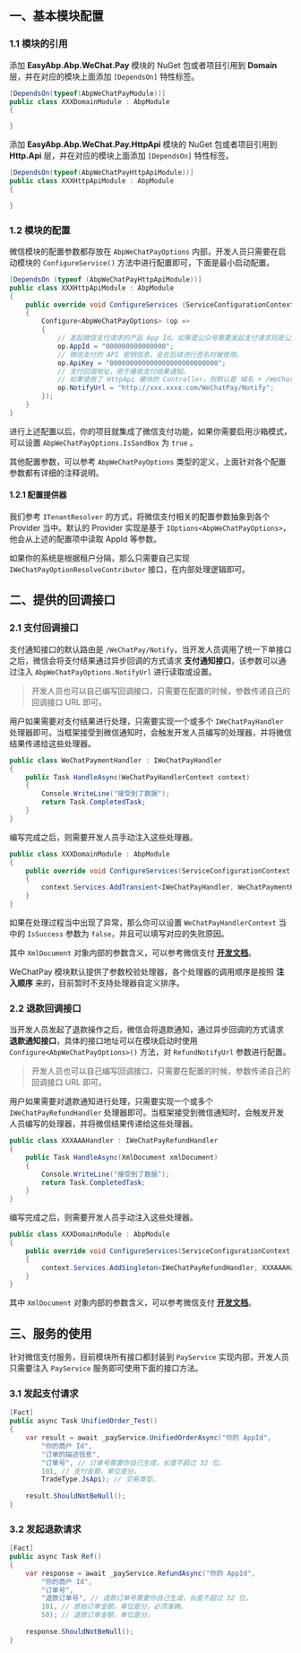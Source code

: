## 一、基本模块配置

### 1.1 模块的引用

添加 **EasyAbp.Abp.WeChat.Pay** 模块的 NuGet 包或者项目引用到 **Domain** 层，并在对应的模块上面添加 `[DependsOn]` 特性标签。

```csharp
[DependsOn(typeof(AbpWeChatPayModule))]
public class XXXDomainModule : AbpModule
{

}
```

添加 **EasyAbp.Abp.WeChat.Pay.HttpApi** 模块的 NuGet 包或者项目引用到 **Http.Api** 层，并在对应的模块上面添加 `[DependsOn]` 特性标签。

```csharp
[DependsOn(typeof(AbpWeChatPayHttpApiModule))]
public class XXXHttpApiModule : AbpModule
{

}
```

### 1.2 模块的配置

微信模块的配置参数都存放在 `AbpWeChatPayOptions` 内部，开发人员只需要在启动模块的 `ConfigureService()` 方法中进行配置即可，下面是最小启动配置。

```csharp
[DependsOn (typeof (AbpWeChatPayHttpApiModule))]
public class XXXHttpApiModule : AbpModule 
{
    public override void ConfigureServices (ServiceConfigurationContext context) 
    {
        Configure<AbpWeChatPayOptions> (op => 
        {
            // 发起微信支付请求的产品 App Id。如果是公众号需要发起支付请求则是公众号的 AppId，小程序则是小程序的 AppId。
            op.AppId = "000000000000000";
            // 微信支付的 API 密钥信息，会在后续进行签名时被使用。
            op.ApiKey = "000000000000000000000000000";
            // 支付回调地址，用于接收支付结果通知。
            // 如果使用了 HttpApi 模块的 Controller，则默认是 域名 + /WeChatPay/Notify 路由。
            op.NotifyUrl = "http://xxx.xxxx.com/WeChatPay/Notify";
        });
    }
}
```

进行上述配置以后，你的项目就集成了微信支付功能，如果你需要启用沙箱模式，可以设置 `AbpWeChatPayOptions.IsSandBox` 为 `true` 。

其他配置参数，可以参考 `AbpWeChatPayOptions` 类型的定义，上面针对各个配置参数都有详细的注释说明。

#### 1.2.1 配置提供器

我们参考 `ITenantResolver` 的方式，将微信支付相关的配置参数抽象到各个 Provider 当中。默认的 Provider 实现是基于 `IOptions<AbpWeChatPayOptions>`，他会从上述的配置项中读取 AppId 等参数。

如果你的系统是根据租户分隔，那么只需要自己实现 `IWeChatPayOptionResolveContributor` 接口，在内部处理逻辑即可。

## 二、提供的回调接口

### 2.1 支付回调接口

支付通知接口的默认路由是 `/WeChatPay/Notify`，当开发人员调用了统一下单接口之后，微信会将支付结果通过异步回调的方式请求 **支付通知接口**，该参数可以通过注入 `AbpWeChatPayOptions.NotifyUrl` 进行读取或设置。

> 开发人员也可以自己编写回调接口，只需要在配置的时候，参数传递自己的回调接口 URL 即可。

用户如果需要对支付结果进行处理，只需要实现一个或多个 `IWeChatPayHandler` 处理器即可。当框架接受到微信通知时，会触发开发人员编写的处理器，并将微信结果传递给这些处理器。

```csharp
public class WeChatPaymentHandler : IWeChatPayHandler
{
    public Task HandleAsync(WeChatPayHandlerContext context)
    {
        Console.WriteLine("接受到了数据");
        return Task.CompletedTask;
    }
}
```

编写完成之后，则需要开发人员手动注入这些处理器。

```csharp
public class XXXDomainModule : AbpModule
{
    public override void ConfigureServices(ServiceConfigurationContext context)
    {
        context.Services.AddTransient<IWeChatPayHandler, WeChatPaymentHandler>();
    }
}
```

如果在处理过程当中出现了异常，那么你可以设置 `WeChatPayHandlerContext` 当中的 `IsSuccess` 参数为 `false`，并且可以填写对应的失败原因。

其中 `XmlDocument` 对象内部的参数含义，可以参考微信支付 **[开发文档](https://pay.weixin.qq.com/wiki/doc/api/jsapi.php?chapter=9_7&index=8)**。

WeChatPay 模块默认提供了参数校验处理器，各个处理器的调用顺序是按照 **注入顺序** 来的，目前暂时不支持处理器自定义排序。

### 2.2 退款回调接口

当开发人员发起了退款操作之后，微信会将退款通知，通过异步回调的方式请求 **退款通知接口**，具体的接口地址可以在模块启动时使用 `Configure<AbpWeChatPayOptions>()` 方法，对 `RefundNotifyUrl` 参数进行配置。

>开发人员也可以自己编写回调接口，只需要在配置的时候，参数传递自己的回调接口 URL 即可。

用户如果需要对退款通知进行处理，只需要实现一个或多个 `IWeChatPayRefundHandler` 处理器即可。当框架接受到微信通知时，会触发开发人员编写的处理器，并将微信结果传递给这些处理器。

```csharp
public class XXXAAAHandler : IWeChatPayRefundHandler
{
    public Task HandleAsync(XmlDocument xmlDocument)
    {
        Console.WriteLine("接受到了数据");
        return Task.CompletedTask;
    }
}
```

编写完成之后，则需要开发人员手动注入这些处理器。

```csharp
public class XXXDomainModule : AbpModule
{
    public override void ConfigureServices(ServiceConfigurationContext context)
    {
        context.Services.AddSingleton<IWeChatPayRefundHandler, XXXAAAHandler>();
    }
}
```

其中 `XmlDocument` 对象内部的参数含义，可以参考微信支付 **[开发文档](https://pay.weixin.qq.com/wiki/doc/api/jsapi.php?chapter=9_16&index=10)**。

## 三、服务的使用

针对微信支付服务，目前模块所有接口都封装到 `PayService` 实现内部，开发人员只需要注入 `PayService` 服务即可使用下面的接口方法。

### 3.1 发起支付请求

```csharp
[Fact]
public async Task UnifiedOrder_Test()
{
    var result = await _payService.UnifiedOrderAsync("你的 AppId",
        "你的商户 Id",
        "订单的描述信息",
        "订单号", // 订单号需要你自己生成，长度不超过 32 位。
        101, // 支付金额，单位是分。
        TradeType.JsApi); // 交易类型。
    
    result.ShouldNotBeNull();
}
```

### 3.2 发起退款请求

```csharp
[Fact]
public async Task Ref()
{
    var response = await _payService.RefundAsync("你的 AppId",
        "你的商户 Id",
        "订单号",
        "退款订单号", // 退款订单号需要你自己生成，长度不超过 32 位。
        101, // 原始订单金额，单位是分，必须准确。
        50); // 退款订单金额，单位是分。
    
    response.ShouldNotBeNull();
}
```
